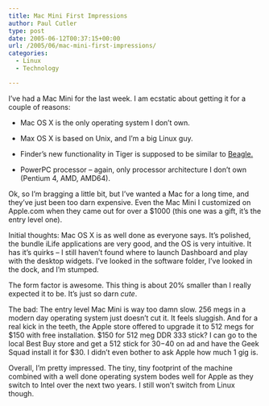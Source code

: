 ```yaml
---
title: Mac Mini First Impressions
author: Paul Cutler
type: post
date: 2005-06-12T00:37:15+00:00
url: /2005/06/mac-mini-first-impressions/
categories:
  - Linux
  - Technology

---
```

I&#8217;ve had a Mac Mini for the last week. I am ecstatic about getting it for a couple of reasons:

  * Mac OS X is the only operating system I don&#8217;t own.

  * Max OS X is based on Unix, and I&#8217;m a big Linux guy.

  * Finder&#8217;s new functionality in Tiger is supposed to be similar to [Beagle.][1]

  * PowerPC processor &#8211; again, only processor architecture I don&#8217;t own (Pentium 4, AMD, AMD64).

Ok, so I&#8217;m bragging a little bit, but I&#8217;ve wanted a Mac for a long time, and they&#8217;ve just been too darn expensive. Even the Mac Mini I customized on Apple.com when they came out for over a $1000 (this one was a gift, it&#8217;s the entry level one).

Initial thoughts: Mac OS X is as well done as everyone says. It&#8217;s polished, the bundle iLife applications are very good, and the OS is very intuitive. It has it&#8217;s quirks &#8211; I still haven&#8217;t found where to launch Dashboard and play with the desktop widgets. I&#8217;ve looked in the software folder, I&#8217;ve looked in the dock, and I&#8217;m stumped.

The form factor is awesome. This thing is about 20% smaller than I really expected it to be. It&#8217;s just so darn _cute_.

The bad: The entry level Mac Mini is way too damn slow. 256 megs in a modern day operating system just doesn&#8217;t cut it. It feels sluggish. And for a real kick in the teeth, the Apple store offered to upgrade it to 512 megs for $150 with free installation. $150 for 512 meg DDR 333 stick? I can go to the local Best Buy store and get a 512 stick for $30-$40 on ad and have the Geek Squad install it for $30. I didn&#8217;t even bother to ask Apple how much 1 gig is.

Overall, I&#8217;m pretty impressed. The tiny, tiny footprint of the machine combined with a well done operating system bodes well for Apple as they switch to Intel over the next two years. I still won&#8217;t switch from Linux though.

 [1]: http://beaglewiki.org/Main_Page